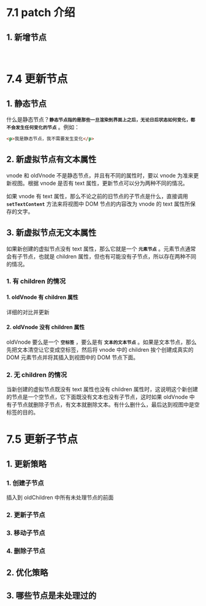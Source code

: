 # 7.1 patch 介绍



## 1. 新增节点

​      





# 7.4 更新节点                                               



## 1. 静态节点

什么是静态节点？**`静态节点指的是那些一旦渲染到界面上之后，无论日后状态如何变化，都不会发生任何变化的节点`**                                                                                                                                                                                                                                                                                                                                                                                                                                                                                         。例如：

```html
<p>我是静态节点，我不需要发生变化</p>
```



## 2. 新虚拟节点有文本属性                                                                                                                      

vnode 和 oldVnode 不是静态节点，并且有不同的属性时，要以 vnode 为准来更新视图。根据 vnode 是否有 text 属性，更新节点可以分为两种不同的情况。

如果 vnode 有 text 属性，那么不论之前的旧节点的子节点是什么，直接调用 **`setTextContent`**  方法来将视图中 DOM 节点的内容改为 vnode 的 text 属性所保存的文字。                                                                                                                                                                                                                                                                    



## 3. 新虚拟节点无文本属性

如果新创建的虚拟节点没有 text 属性，那么它就是一个 **`元素节点`** 。元素节点通常会有子节点，也就是 children 属性，但也有可能没有子节点，所以存在两种不同的情况。



### 1. 有 children 的情况

#### 1. oldVnode 有 children 属性

详细的对比并更新                                                                                                                                                                 



#### 2. oldVnode 没有 children 属性

oldVnode 要么是一个 **`空标签`** ，要么是有 **`文本的文本节点`** 。如果是文本节点，那么先把文本清空让它变成空标签，然后将 vnode 中的 children 挨个创建成真实的 DOM 元素节点并将其插入到视图中的 DOM 节点下面。                                                                                                                                                                                                                                                             



### 2. 无 children 的情况

当新创建的虚拟节点既没有 text 属性也没有 children 属性时，这说明这个新创建的节点是一个空节点，它下面既没有文本也没有子节点，这时如果 oldVnode 中有子节点就删除子节点，有文本就删除文本。有什么删什么，最后达到视图中是空标签的目的。





# 7.5 更新子节点



## 1. 更新策略



### 1. 创建子节点                      

插入到 oldChildren 中所有未处理节点的前面

### 2. 更新子节点



### 3. 移动子节点



### 4. 删除子节点                                                                                                                                                                                                                                                                 



## 2. 优化策略

  





## 3. 哪些节点是未处理过的

​                                                                                                                                                                                                                                                                                                                                                                                                                                                                                                                                                                                                                                                                                                                                                                                                                                                                                                                                                                                                                                                                                                                                                                                                                                                                                                                                                                                                                                                                                                                                                                                                                                                                                                                                                                                                                                                                                                                                                                                                                                                                                                                                                                                                                                                                                                                                                                                                                                                                                                                                                                                                                                                                                                                                                                                                                                                                                                                                                                                                                                                                                                                                                                                                                                                                                                                                                                                                                                                                                                                                                                                                                                                                                                                                                                                                                                                                                                                                                                                                                                                                                                                                                                                                                                                                                                                                                                                                                                                                                                                                                                                                                                                                                                                                                                                                                                                                                                                                                                                                                                                                                                                                                                                                                                                                                                                                                                                                                                                                                                                                                                                                                                                                                                                                                                                                                                                                                                                                                                                                                                                                                                                                                                                                                                                                                                                                                                                                                                                                                                                                                                                                                                                                                                                                                                                                                                                                                                                                                                                                                                                                                                                                                                                                                                                                                                     